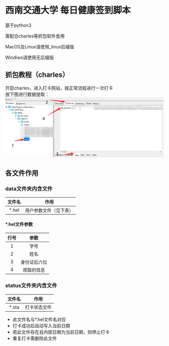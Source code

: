 # 西南交通大学 每日健康签到脚本

基于python3 

需配合charles等抓包软件食用

MacOS及Linux请使用_linux后缀版

Windiws请使用无后缀版


## 抓包教程（charles）
开启charles，进入打卡网站，按正常流程进行一次打卡  
按下图进行数据提取：  
![image](https://github.com/Swjtu-dev/Swjtu_health_commit/blob/master/pic/ttt.png)

## 各文件作用
### data文件夹内含文件

文件名 | 作用
:-----:|:-----:|
*.hel | 用户参数文件（见下表）

#### *.hel文件参数

行号 | 参数
:-----:|:-----:|
1 | 学号
2 | 姓名
3 | 身份证后六位
4 | 爬取的信息

### status文件夹内含文件

文件名 | 作用
:-----:|:-----:|
*.sta | 打卡状态文件
- 此文件名与*.hel文件名对应
- 打卡成功后自动写入当前日期
- 若此文件存在且内部日期为当前日期，则停止打卡
- 重复打卡需删除此文件
